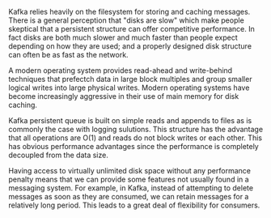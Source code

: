 Kafka relies heavily on the filesystem for storing and caching messages. There is a general perception that "disks are slow" which make people skeptical that a persistent structure can offer competitive performance. In fact disks are both much slower and much faster than people expect depending on how they are used; and a properly designed disk structure can often be as fast as the network.

A modern operating system provides read-ahead and write-behind techniques that prefectch data in large block multiples and group smaller logical writes into large physical writes. Modern operating systems have become increasingly aggressive in their use of main memory for disk caching.

Kafka persistent queue is built on simple reads and appends to files as is commonly the case with logging sulutions. This structure has the advantage that all operations are O(1) and reads do not block writes or each other. This has obvious performance advantages since the performance is completely decoupled from the data size.

Having access to virtually unlimited disk space without any performance penalty means that we can provide some features not usually found in a messaging system. For example, in Kafka, instead of attempting to delete messages as soon as they are consumed, we can retain messages for a relatively long period. This leads to a great deal of flexibility for consumers.